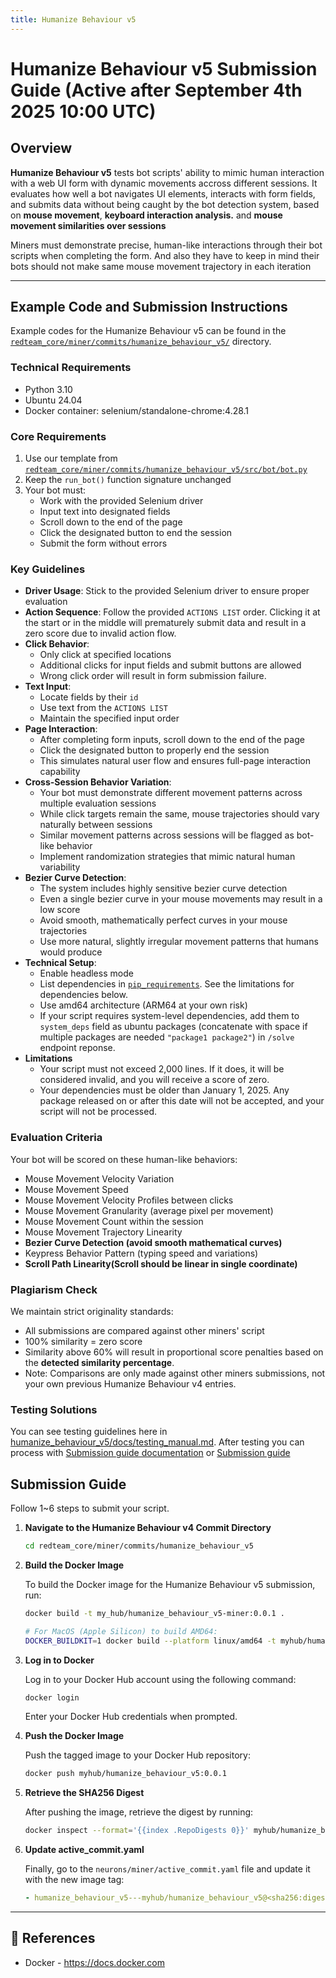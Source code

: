 ```yaml
---
title: Humanize Behaviour v5
---
```

# Humanize Behaviour v5 Submission Guide (Active after September 4th 2025 10:00 UTC)

## Overview

**Humanize Behaviour v5** tests bot scripts' ability to mimic human interaction with a web UI form with dynamic movements accross different sessions. It evaluates how well a bot navigates UI elements, interacts with form fields, and submits data without being caught by the bot detection system, based on  **mouse movement**, **keyboard interaction analysis.** and **mouse movement similarities over sessions**

Miners must demonstrate precise, human-like interactions through their bot scripts when completing the form. And also they have to keep in mind their bots should not make same mouse movement trajectory in each iteration

---

## Example Code and Submission Instructions

Example codes for the Humanize Behaviour v5 can be found in the [`redteam_core/miner/commits/humanize_behaviour_v5/`](https://github.com/RedTeamSubnet/RedTeam/blob/main/redteam_core/miner/commits/humanize_behaviour_v5/) directory.

### Technical Requirements

- Python 3.10
- Ubuntu 24.04
- Docker container: selenium/standalone-chrome:4.28.1

### Core Requirements

1. Use our template from [`redteam_core/miner/commits/humanize_behaviour_v5/src/bot/bot.py`](https://github.com/RedTeamSubnet/RedTeam/blob/main/redteam_core/miner/commits/humanize_behaviour_v5/src/bot/bot.py)
2. Keep the `run_bot()` function signature unchanged
3. Your bot must:
   - Work with the provided Selenium driver
   - Input text into designated fields
   - Scroll down to the end of the page
   - Click the designated button to end the session
   - Submit the form without errors

### Key Guidelines

- **Driver Usage**: Stick to the provided Selenium driver to ensure proper evaluation
- **Action Sequence**: Follow the provided `ACTIONS LIST` order. Clicking it at the start or in the middle will prematurely submit data and result in a zero score due to invalid action flow.
- **Click Behavior**:
    - Only click at specified locations
    - Additional clicks for input fields and submit buttons are allowed
    - Wrong click order will result in form submission failure.
- **Text Input**:
    - Locate fields by their `id`
    - Use text from the `ACTIONS LIST`
    - Maintain the specified input order
- **Page Interaction**:
    - After completing form inputs, scroll down to the end of the page
    - Click the designated button to properly end the session
    - This simulates natural user flow and ensures full-page interaction capability
- **Cross-Session Behavior Variation**:
    - Your bot must demonstrate different movement patterns across multiple evaluation sessions
    - While click targets remain the same, mouse trajectories should vary naturally between sessions
    - Similar movement patterns across sessions will be flagged as bot-like behavior
    - Implement randomization strategies that mimic natural human variability
- **Bezier Curve Detection**:
    - The system includes highly sensitive bezier curve detection
    - Even a single bezier curve in your mouse movements may result in a low score
    - Avoid smooth, mathematically perfect curves in your mouse trajectories
    - Use more natural, slightly irregular movement patterns that humans would produce
- **Technical Setup**:
    - Enable headless mode
    - List dependencies in [`pip_requirements`](https://github.com/RedTeamSubnet/RedTeam/blob/main/redteam_core/miner/commits/humanize_behaviour_v5/src/bot/requirements.txt). See the limitations for dependencies below.
    - Use amd64 architecture (ARM64 at your own risk)
    - If your script requires system-level dependencies, add them to `system_deps` field as ubuntu packages (concatenate with space if multiple packages are needed `"package1 package2"`) in `/solve` endpoint reponse.
- **Limitations**
    - Your script must not exceed 2,000 lines. If it does, it will be considered invalid, and you will receive a score of zero.
    - Your dependencies must be older than January 1, 2025. Any package released on or after this date will not be accepted, and your script will not be processed.

### Evaluation Criteria

Your bot will be scored on these human-like behaviors:

- Mouse Movement Velocity Variation
- Mouse Movement Speed
- Mouse Movement Velocity Profiles between clicks
- Mouse Movement Granularity (average pixel per movement)
- Mouse Movement Count within the session
- Mouse Movement Trajectory Linearity
- **Bezier Curve Detection (avoid smooth mathematical curves)**
- Keypress Behavior Pattern (typing speed and variations)
- **Scroll Path Linearity(Scroll should be linear in single coordinate)**

### Plagiarism Check

We maintain strict originality standards:

- All submissions are compared against other miners' script
- 100% similarity = zero score
- Similarity above 60% will result in proportional score penalties based on the **detected similarity percentage**.
- Note: Comparisons are only made against other miners submissions, not your own previous Humanize Behaviour v4 entries.

### Testing Solutions

You can see testing guidelines here in [humanize_behaviour_v5/docs/testing_manual.md](./testing_guides/testing_manual_humanize_behaviour.md). After testing you can process with [Submission guide documentation](../3.submission_guide.md) or [Submission guide](#submission-guide)

## Submission Guide

Follow 1~6 steps to submit your script.

1. **Navigate to the Humanize Behaviour v4 Commit Directory**

    ```bash
    cd redteam_core/miner/commits/humanize_behaviour_v5
    ```

2. **Build the Docker Image**

    To build the Docker image for the Humanize Behaviour v5 submission, run:

    ```bash
    docker build -t my_hub/humanize_behaviour_v5-miner:0.0.1 .

    # For MacOS (Apple Silicon) to build AMD64:
    DOCKER_BUILDKIT=1 docker build --platform linux/amd64 -t myhub/humanize_behaviour_v5-miner:0.0.1 .
    ```

3. **Log in to Docker**

    Log in to your Docker Hub account using the following command:

    ```bash
    docker login
    ```

    Enter your Docker Hub credentials when prompted.

4. **Push the Docker Image**

    Push the tagged image to your Docker Hub repository:

    ```bash
    docker push myhub/humanize_behaviour_v5:0.0.1
    ```

5. **Retrieve the SHA256 Digest**

    After pushing the image, retrieve the digest by running:

    ```bash
    docker inspect --format='{{index .RepoDigests 0}}' myhub/humanize_behaviour_v5:0.0.1
    ```

6. **Update active_commit.yaml**

    Finally, go to the `neurons/miner/active_commit.yaml` file and update it with the new image tag:

    ```yaml
    - humanize_behaviour_v5---myhub/humanize_behaviour_v5@<sha256:digest>
    ```

---

## 📑 References

- Docker - <https://docs.docker.com>
